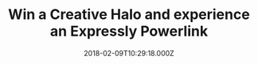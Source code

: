 ---
campaign-uuid: "c-885e54f1-757e-4209-8ac8-11cb6631be81"
type: "Preview"
category: "Technology"
date: "2018-02-09T10:29:18.000Z"
end-date: "2018-04-23T23:59:00.000Z"
disable-form: false
is_promoted: false
has_entry_page: true
title: "Win a Creative Halo and experience an Expressly Powerlink"
competition-description: "Our friends from Creative have done it again and now you\
  \ have the chance to win one of them. \r\n<br/>A new Bluetooth speaker, The new\
  \ Halo Bluetooth Speaker is finally here and it comes with new brand features. \r\
  \n<br/>If you love what you are reading, don't think more about it and click here\
  \ to get involved."
hero-header: "Win a Creative Halo and experience an Expressly Powerlink"
terms-confirmation: "I agree to the competition <a href=\"../etc/creative-halo-win-bluetooth-speaker-terms-and-conditions.pdf\"\
  \ target=\"_blank\">Terms &amp; Conditions</a> and to create an account with Creative."
banner-img: "https://assets.expresslyapp.com/asset-ddb4537a-1741-45f2-bff2-44055c394bec.jpg"
logo-left-href: "https://uk.creative.com"
logo-left-image: "https://assets.expresslyapp.com/02c67b6a-94df-43a2-b775-26fb02026c33-thumb.png"
logo-left-title: "Creative UK"
bg-image-hero: "https://assets.expresslyapp.com/asset-ba95fcc8-5878-4e91-9849-10775ce01be3.jpg"
bg-image-first: "https://assets.expresslyapp.com/asset-a208be8d-3b30-405c-8274-ab5c34dd3989.jpg"
bg-image-second: "https://assets.expresslyapp.com/asset-eb48472c-e5d7-4705-85ce-77ff8f1bfa62.png"
section1-content: "<p>There are so many Bluetooth speakers nowadays, hard for any\
  \ to stand out. Nevertheless, the new Halo Bluetooth Speaker has revolutionised\
  \ the technological market.</p>\r\n<p>The visual effects are the primary attraction\
  \ but that is just the beginning. Unique Multi-Material Design, 16.8 Million colours,\
  \ Xpectra Lightshow, 8 Hours Battery Life.. as some of it's numerous features. </p>"
section2-content: "<p>Great portability and great sound quality. This new speaker\
  \ sounds as good as it looks! Heavenly, right?</p>\r\n<p>Don't miss out the opportunity\
  \ of winning one the brand new Creative products: The new Halo Bluetooth Speaker.\
  \ Check it out now, this could be the perfect fit for you or your loved ones.</p>"
entry-title: "Win a Creative Halo and experience an Expressly Powerlink"
entry-content: "<p>If you were thinking on buying new speakers..wait a minute! You\
  \ could win the brand new Halo Bluetooth Speaker with Creative and experience an\
  \ Expressly Powerlink. </p> <p> Enter the draw to win  by completing the form below\
  \ before 23.59pm on 23/04/2018.</p>"
has-winner: false
---